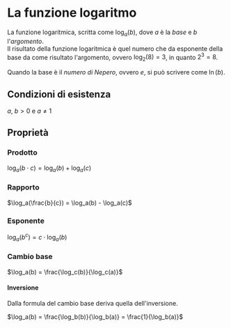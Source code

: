 # La funzione logaritmo

La funzione logaritmica, scritta come $\log_a(b)$, dove $a$ è la *base* e $b$
l'*argomento*.\
Il risultato della funzione logaritmica è quel numero che da esponente della
base da come risultato l'argomento, ovvero $\log_2(8) = 3$, in quanto $2^3 = 8$.

Quando la base è il *numero di Nepero*, ovvero $e$, si può scrivere come
$\ln(b)$.

## Condizioni di esistenza

$a,\ b > 0$ e $a \not = 1$

## Proprietà

### Prodotto

$\log_a(b \cdot c) = \log_a(b) + \log_a(c)$

### Rapporto

$\log_a(\frac{b}{c}) = \log_a(b) - \log_a(c)$

### Esponente

$\log_a(b^c) = c \cdot \log_a(b)$

### Cambio base

$\log_a(b) = \frac{\log_c(b)}{\log_c(a)}$

#### Inversione

Dalla formula del cambio base deriva quella dell'inversione.

$\log_a(b) = \frac{\log_b(b)}{\log_b(a)} = \frac{1}{\log_b(a)}$
